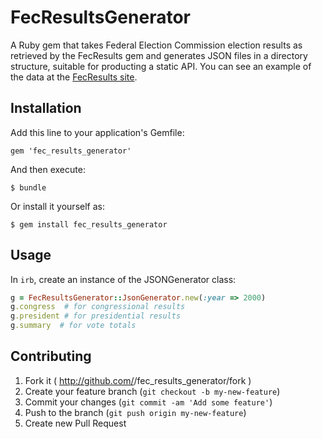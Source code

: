 # FecResultsGenerator

A Ruby gem that takes Federal Election Commission election results as retrieved by the FecResults gem and generates JSON files in a directory structure, suitable for producting a static API. You can see an example of the data at the [FecResults site](http://openelections.github.io/fec_results/api/2012/summary/general_election_votes.json).

## Installation

Add this line to your application's Gemfile:

    gem 'fec_results_generator'

And then execute:

    $ bundle

Or install it yourself as:

    $ gem install fec_results_generator

## Usage

In `irb`, create an instance of the JSONGenerator class:

```ruby
g = FecResultsGenerator::JsonGenerator.new(:year => 2000)
g.congress  # for congressional results
g.president # for presidential results
g.summary  # for vote totals
```


## Contributing

1. Fork it ( http://github.com/<my-github-username>/fec_results_generator/fork )
2. Create your feature branch (`git checkout -b my-new-feature`)
3. Commit your changes (`git commit -am 'Add some feature'`)
4. Push to the branch (`git push origin my-new-feature`)
5. Create new Pull Request

